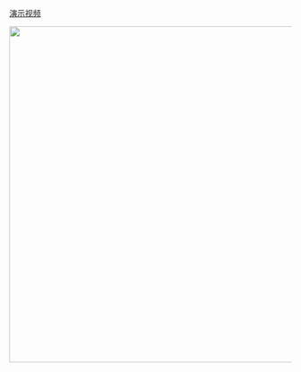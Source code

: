 [演示视频](https://cdn.jsdelivr.net/gh/singularity0909/cdn/vid/qapp.mp4)

<img src = "https://cdn.jsdelivr.net/gh/singularity0909/cdn/img/screenshot/qr.png" width = "600"/>